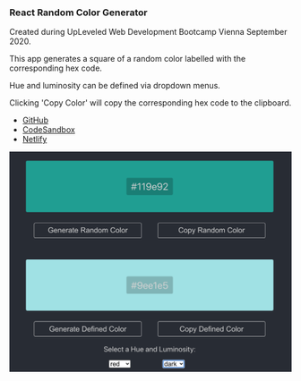 ### React Random Color Generator

Created during UpLeveled Web Development Bootcamp Vienna September 2020.

This app generates a square of a random color labelled with the corresponding hex code.

Hue and luminosity can be defined via dropdown menus.

Clicking 'Copy Color' will copy the corresponding hex code to the clipboard.

- [GitHub](https://github.com/thorinaboenke/colorgenerator-react)
- [CodeSandbox](https://codesandbox.io/s/react-random-color-generator-dropdown-y6ffq)
- [Netlify](https://zealous-stonebraker-7391c4.netlify.app)

![alt text](https://github.com/thorinaboenke/colorgenerator/blob/master/public/Colorgenerator.png)
